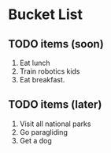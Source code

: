 # Bucket List

## TODO items (soon)

1. Eat lunch
2. Train robotics kids
3. Eat breakfast.

## TODO items (later)

1. Visit all national parks
2. Go paragliding
3. Get a dog
